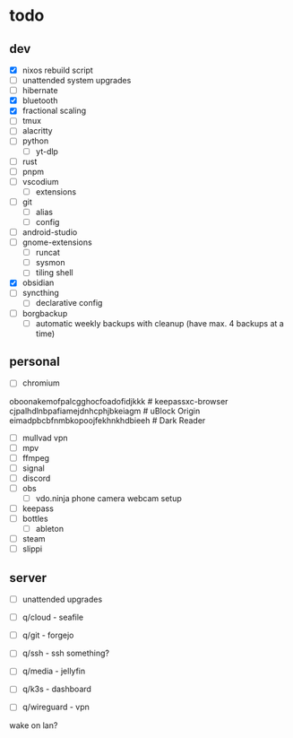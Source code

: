 # todo

## dev

- [X] nixos rebuild script
- [ ] unattended system upgrades
- [ ] hibernate
- [X] bluetooth
- [X] fractional scaling
- [ ] tmux
- [ ] alacritty
- [ ] python
  - [ ] yt-dlp
- [ ] rust
- [ ] pnpm
- [ ] vscodium
  - [ ] extensions
- [ ] git
  - [ ] alias
  - [ ] config
- [ ] android-studio
- [ ] gnome-extensions
  - [ ] runcat
  - [ ] sysmon
  - [ ] tiling shell
- [X] obsidian
- [ ] syncthing
  - [ ] declarative config
- [ ] borgbackup
  - [ ] automatic weekly backups with cleanup (have max. 4 backups at a time)

## personal

- [ ] chromium

oboonakemofpalcgghocfoadofidjkkk # keepassxc-browser
cjpalhdlnbpafiamejdnhcphjbkeiagm # uBlock Origin
eimadpbcbfnmbkopoojfekhnkhdbieeh # Dark Reader

- [ ] mullvad vpn
- [ ] mpv 
- [ ] ffmpeg
- [ ] signal
- [ ] discord
- [ ] obs
  - [ ] vdo.ninja phone camera webcam setup
- [ ] keepass
- [ ] bottles
  - [ ] ableton
- [ ] steam
- [ ] slippi

## server

- [ ] unattended upgrades

- [ ] q/cloud - seafile
- [ ] q/git - forgejo
- [ ] q/ssh - ssh something?
- [ ] q/media - jellyfin
- [ ] q/k3s - dashboard
- [ ] q/wireguard - vpn

wake on lan?
